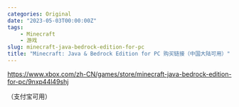 ```yaml
---
categories: Original
date: "2023-05-03T00:00:00Z"
tags:
    - Minecraft
    - 游戏
slug: minecraft-java-bedrock-edition-for-pc
title: "Minecraft: Java & Bedrock Edition for PC 购买链接（中国大陆可用）"
---
```


https://www.xbox.com/zh-CN/games/store/minecraft-java-bedrock-edition-for-pc/9nxp44l49shj

（支付宝可用）

